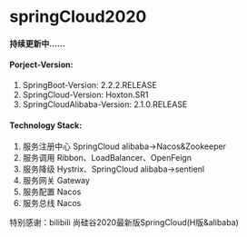 # springCloud2020

#### 持续更新中......


#### Porject-Version:
1. SpringBoot-Version: 2.2.2.RELEASE
2. SpringCloud-Version: Hoxton.SR1
3. SpringCloudAlibaba-Version: 2.1.0.RELEASE

#### Technology Stack:

1. 服务注册中心  SpringCloud alibaba->Nacos&Zookeeper
2. 服务调用 Ribbon、LoadBalancer、OpenFeign
3. 服务降级 Hystrix、SpringCloud alibaba->sentienl
4. 服务网关 Gateway
5. 服务配置 Nacos
6. 服务总线 Nacos



特别感谢：bilibili    尚硅谷2020最新版SpringCloud(H版&alibaba) 
